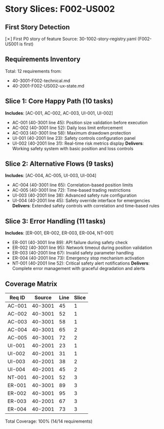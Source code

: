 # Story Slices: F002-US002

## First Story Detection
[✗] First P0 story of feature
Source: 30-1002-story-registry.yaml (F002-US001 is first)

## Requirements Inventory
Total: 12 requirements from:
- 40-3001-F002-technical.md
- 40-2001-F002-US002-ux-state.md

## Slice 1: Core Happy Path (10 tasks)
**Includes**: [AC-001, AC-002, AC-003, UI-001, UI-002]
- AC-001 (40-3001 line 45): Position size validation before execution
- AC-002 (40-3001 line 52): Daily loss limit enforcement
- AC-003 (40-3001 line 58): Maximum drawdown protection
- UI-001 (40-2001 line 23): Safety controls configuration panel
- UI-002 (40-2001 line 31): Real-time risk metrics display
**Delivers**: Working safety system with basic position and loss controls

## Slice 2: Alternative Flows (9 tasks)
**Includes**: [AC-004, AC-005, UI-003, UI-004]
- AC-004 (40-3001 line 65): Correlation-based position limits
- AC-005 (40-3001 line 72): Time-based trading restrictions
- UI-003 (40-2001 line 38): Advanced safety rule configuration
- UI-004 (40-2001 line 45): Safety override interface for emergencies
**Delivers**: Extended safety controls with correlation and time-based rules

## Slice 3: Error Handling (11 tasks)
**Includes**: [ER-001, ER-002, ER-003, ER-004, NT-001]
- ER-001 (40-3001 line 89): API failure during safety check
- ER-002 (40-3001 line 95): Network timeout during position validation
- ER-003 (40-2001 line 67): Invalid safety parameter handling
- ER-004 (40-2001 line 73): Emergency stop mechanism activation
- NT-001 (40-2001 line 52): Critical safety alert notifications
**Delivers**: Complete error management with graceful degradation and alerts

## Coverage Matrix
| Req ID | Source | Line | Slice |
|--------|--------|------|-------|
| AC-001 | 40-3001 | 45 | 1 |
| AC-002 | 40-3001 | 52 | 1 |
| AC-003 | 40-3001 | 58 | 1 |
| AC-004 | 40-3001 | 65 | 2 |
| AC-005 | 40-3001 | 72 | 2 |
| UI-001 | 40-2001 | 23 | 1 |
| UI-002 | 40-2001 | 31 | 1 |
| UI-003 | 40-2001 | 38 | 2 |
| UI-004 | 40-2001 | 45 | 2 |
| NT-001 | 40-2001 | 52 | 3 |
| ER-001 | 40-3001 | 89 | 3 |
| ER-002 | 40-3001 | 95 | 3 |
| ER-003 | 40-2001 | 67 | 3 |
| ER-004 | 40-2001 | 73 | 3 |

Total Coverage: 100% (14/14 requirements)